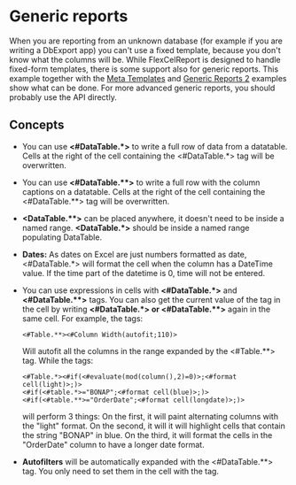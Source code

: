 # Generic reports

When you are reporting from an unknown database (for example if you are
writing a DbExport app) you can\'t use a fixed template, because you
don\'t know what the columns will be. While FlexCelReport is designed to
handle fixed-form templates, there is some support also for generic
reports. This example together with the [Meta Templates](https://download.tmssoftware.com/flexcel/doc/vcl/samples/delphi/reports/meta-templates/index.html) 
 and [Generic Reports 2](https://download.tmssoftware.com/flexcel/doc/vcl/samples/delphi/reports/generic-reports-2/index.html) examples show what
can be done. For more advanced generic reports, you should probably use
the API directly.

## Concepts

- You can use **\<\#DataTable.\*\>** to write a full row of data from
  a datatable. Cells at the right of the cell containing the
  \<\#DataTable.\*\> tag will be overwritten.

- You can use **\<\#DataTable.\*\*\>** to write a full row with the
  column captions on a datatable. Cells at the right of the cell
  containing the \<\#DataTable.\*\*\> tag will be overwritten.

- **\<DataTable.\*\*\>** can be placed anywhere, it doesn\'t need to
  be inside a named range. **\<DataTable.\*\>** should be inside a
  named range populating DataTable.

- **Dates:** As dates on Excel are just numbers formatted as date,
  \<\#DataTable.\*\> will format the cell when the column has a
  DateTime value. If the time part of the datetime is 0, time will
  not be entered.

- You can use expressions in cells with **\<\#DataTable.\*\>** and
  **\<\#DataTable.\*\*\>** tags. You can also get the current value
  of the tag in the cell by writing **\<\#DataTable.\*\> or
  \<\#DataTable.\*\*\>** again in the same cell. For example, the
  tags:
  ```
  <#Table.**><#Column Width(autofit;110)>
  ```
  Will autofit all the columns in the range expanded by the
  \<\#Table.\*\*\> tag. While the tags:
  
  ```
  <#Table.*><#if(<#evaluate(mod(column(),2)=0)>;<#format cell(light)>;)>
  <#if(<#table.*>="BONAP";<#format cell(blue)>;)>
  <#if(<#table.**>="OrderDate";<#format cell(longdate)>;)>
  ```
  will perform 3 things: On the first, it will paint alternating columns
  with the \"light\" format. On the second, it will it will highlight
  cells that contain the string \"BONAP\" in blue. On the third, it will
  format the cells in the \"OrderDate\" column to have a longer date
  format.

- **Autofilters** will be automatically expanded with the
  \<\#DataTable.\*\*\> tag. You only need to set them in the cell
  with the tag.
